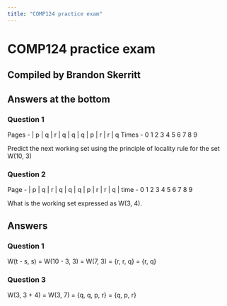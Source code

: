 ```yaml
---
title: "COMP124 practice exam"
---
```


# COMP124 practice exam
## Compiled by Brandon Skerritt
## Answers at the bottom

### Question 1

Pages - | p | q | r | q | q | q | p | r | r | q
Times -   0   1   2   3   4   5   6   7   8   9

Predict the next working set using the principle of locality rule for the set W(10, 3)

### Question 2

Page - | p | q | r | q | q | q | p | r | r | q |
time -   0   1   2   3   4   5   6   7   8   9

What is the working set expressed as W(3, 4).

## Answers
### Question 1

W(t - s, s) = W(10 - 3, 3) = W(7, 3) = {r, r, q} = {r, q}

### Question 3

W(3, 3 + 4) = W(3, 7) = {q, q, p, r} = {q, p, r}

